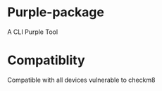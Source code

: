 # Purple-package

A CLI Purple Tool

# Compatiblity
Compatible with all devices vulnerable to checkm8
